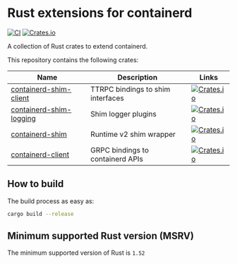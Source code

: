 # Rust extensions for containerd

[![CI](https://github.com/mxpv/shim-rs/actions/workflows/ci.yml/badge.svg?branch=main)](https://github.com/mxpv/shim-rs/actions/workflows/ci.yml)
[![Crates.io](https://img.shields.io/crates/l/containerd-client)](https://github.com/containerd/rust-extensions/blob/main/LICENSE)

A collection of Rust crates to extend containerd.

This repository contains the following crates:

| Name | Description | Links                                                                                                                    |
| --- | --- |--------------------------------------------------------------------------------------------------------------------------|
| [containerd-shim-client](crates/shim-client) | TTRPC bindings to shim interfaces | [![Crates.io](https://img.shields.io/crates/v/containerd-shim-client)](https://crates.io/crates/containerd-shim-client)  |
| [containerd-shim-logging](crates/logging) | Shim logger plugins | [![Crates.io](https://img.shields.io/crates/v/containerd-shim-logging)](https://crates.io/crates/containerd-shim-logging) |
| [containerd-shim](crates/shim) | Runtime v2 shim wrapper | [![Crates.io](https://img.shields.io/crates/v/containerd-shim)](https://crates.io/crates/containerd-shim)                |
| [containerd-client](crates/client) | GRPC bindings to containerd APIs | [![Crates.io](https://img.shields.io/crates/v/containerd-client)](https://crates.io/crates/containerd-client) |

## How to build
The build process as easy as:
```bash
cargo build --release
```

## Minimum supported Rust version (MSRV)
The minimum supported version of Rust is `1.52`
